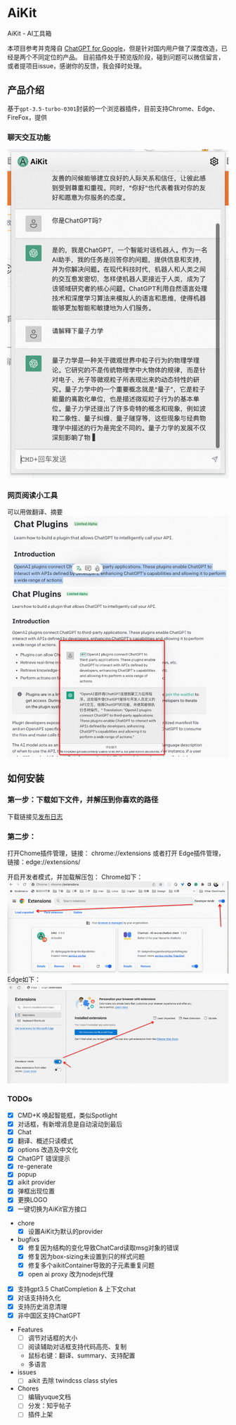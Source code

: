 # AiKit

AiKit - AI工具箱

本项目参考并克隆自 [ChatGPT for Google](https://github.com/wong2/chatgpt-google-extension)，但是针对国内用户做了深度改造，已经是两个不同定位的产品。
目前插件处于预览版阶段，碰到问题可以微信留言，或者提项目issue，感谢你的反馈，我会择时处理。

## 产品介绍

基于`gpt-3.5-turbo-0301`封装的一个浏览器插件，目前支持Chrome、Edge、FireFox，提供
### 聊天交互功能
![Chat Snapshot](./docs/snapshot-chat.png)

### 网页阅读小工具
可以用做翻译、摘要
![Reading tool](./docs/snapshot-reading-0.png)
![Reading tool2](docs/snapshot-reading-1.png)

## 如何安装
### 第一步：下载如下文件，并解压到你喜欢的路径
下载链接见[发布日志](https://www.yuque.com/wnow20/aikit/releases-notes)

### 第二步：
打开Chome插件管理，链接： chrome://extensions
或者打开 Edge插件管理，链接：edge://extensions/

开启开发者模式，并加载解压包：
Chrome如下：
![img.png](./docs/install-unpacked-in-chrome.png)
Edge如下：
![img.png](./docs/install-unpacked-in-edge.png)

### TODOs
- [x] CMD+K 唤起智能框，类似Spotlight
- [x] 对话框，有新增消息是自动滚动到最后
- [x] Chat
- [x] 翻译、概述只读模式
- [x] options 改造及中文化
- [x] ChatGPT 错误提示
- [x] re-generate
- [x] popup
- [x] aikit provider
- [x] 弹框出现位置
- [x] 更换LOGO
- [x] 一键切换为AiKit官方接口
- chore
    - [x] 设置AiKit为默认的provider
- bugfixs
    - [x] 修复因为结构的变化导致ChatCard读取msg对象的错误
    - [x] 修复因为box-sizing未设置到只的样式问题
    - [x] 修复多个aikitContainer导致的子元素重复问题
    - [x] open ai proxy 改为nodejs代理
- [x] 支持gpt3.5 ChatCompletion & 上下文chat
- [x] 对话支持持久化
- [x] 支持历史消息清理
- [x] 非中国区支持ChatGPT
- Features
  - [ ] 调节对话框的大小
  - [ ] 阅读辅助对话框支持代码高亮、复制
  - 鼠标右键：翻译、summary、支持配置
  - 多语言
- issues
  - [ ] aikit 去除 twindcss class styles
- Chores
  - [ ] 编辑yuque文档
  - [ ] 分发：知乎帖子
  - [ ] 插件上架

